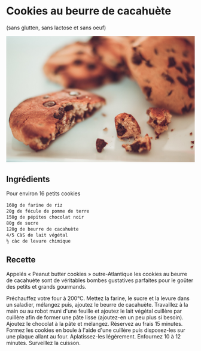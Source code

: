 # Cookies au beurre de cacahuète 
(sans glutten, sans lactose et sans oeuf)  

![](../img/Cookies-beurre-de-cacahute.jpg)

## Ingrédients
Pour environ 16 petits cookies

    160g de farine de riz
    20g de fécule de pomme de terre
    150g de pépites chocolat noir
    80g de sucre
    120g de beurre de cacahuète
    4/5 CàS de lait végétal
    ½ càc de levure chimique

## Recette
Appelés « Peanut butter cookies » outre-Atlantique les cookies au beurre de cacahuète sont de véritables bombes gustatives parfaites pour le goûter des petits et grands gourmands.

Préchauffez votre four à 200°C.
Mettez la farine, le sucre et la levure dans un saladier, mélangez puis, ajoutez le beurre de cacahuète. Travaillez à la main ou au robot muni d'une feuille et ajoutez le lait végétal cuillère par cuillère afin de former une pâte lisse (ajoutez-en un peu plus si besoin). Ajoutez le chocolat à la pâte et mélangez. Réservez au frais 15 minutes. Formez les cookies en boule à l'aide d'une cuillère puis disposez-les sur une plaque allant au four. Aplatissez-les légèrement. Enfournez 10 à 12 minutes. Surveillez la cuisson.
